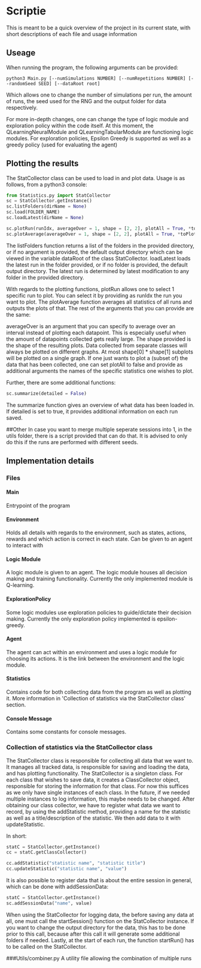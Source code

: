 # Scriptie

This is meant to be a quick overview of the project in its current state, with
short descriptions of each file and usage information


## Useage

When running the program, the following arguments can be provided:
```
python3 Main.py [--numSimulations NUMBER] [--numRepetitions NUMBER] [--randomSeed SEED] [--dataRoot root]
```
Which allows one to change the number of simulations per run, the amount of runs, the
seed used for the RNG and the output folder for data respectively. 

For more in-depth changes, one can change the type of logic module and exploration policy within the code itself.
At this moment, the QLearningNeuralModule and QLearningTabularModule are functioning logic modules.
For exploration policies, Epsilon Greedy is supported as well as a greedy policy (used for evaluating the agent)

## Plotting the results

The StatCollector class can be used to load in and plot data. Usage is as follows,
from a python3 console:
```python
from Statistics.py import StatCollector
sc = StatCollector.getInstance()
sc.listFolders(dirName = None)
sc.load(FOLDER_NAME)
sc.loadLatest(dirName = None)

sc.plotRun(runIdx, averageOver = 1, shape = [2, 2], plotAll = True, *toPlot)
sc.plotAverage(averageOver = 1, shape = [2, 2], plotAll = True, *toPlot)
```

The listFolders function returns a list of the folders in the provided directory, or if
no argument is provided, the default output directory which can be viewed in the variable
dataRoot of the class StatCollector. loadLatest loads the latest run in the folder
provided, or if no folder is provided, the default output directory. The latest run is
determined by latest modification to any folder in the provided directory.

With regards to the plotting functions, plotRun allows one to select 1 specific run to plot.
You can select it by providing as runIdx the run you want to plot.
The plotAverage function averages all statistics of all runs and outputs the plots of that.
The rest of the arguments that you can provide are the same:

averageOver is an argument that you can specify to average over an interval instead
of plotting each datapoint. This is especially useful when the amount of datapoints
collected gets really large. The shape provided is the shape of the resulting plots.
Data collected from separate classes will always be plotted on different graphs.
At most shape[0] * shape[1] subplots will be plotted on a single graph.
If one just wants to plot a (subset of) the data that has been collected, one can set plotAll
to false and provide as additional arguments the names of the specific statistics one wishes to plot.

Further, there are some additional functions:

```python
sc.summarize(detailed = False)
```

The summarize function gives an overview of what data has been loaded in.
If detailed is set to true, it provides additional information on each run saved.

##Other
In case you want to merge multiple seperate sessions into 1, in the utils folder, there is a
script provided that can do that. It is advised to only do this if the runs are performed with different
seeds.

## Implementation details

### Files

#### Main
Entrypoint of the program

#### Environment
Holds all details with regards to the environment, such as states, actions, rewards
and which action is correct in each state. Can be given to an agent to interact with

#### Logic Module
A logic module is given to an agent. The logic module houses all decision making and
training functionality.
Currently the only implemented module is Q-learning.

#### ExplorationPolicy
Some logic modules use exploration policies to guide/dictate their decision making.
Currently the only exploration policy implemented is epsilon-greedy.

#### Agent
The agent can act within an environment and uses a logic module for choosing its actions.
It is the link between the environment and the logic module.

#### Statistics
Contains code for both collecting data from the program as well as plotting it.
More information in 'Collection of statistics via the StatCollector class' section.

#### Console Message
Contains some constants for console messages.


### Collection of statistics via the StatCollector class
The StatCollector class is responsible for collecting all data that we want to.
It manages all tracked data, is responsible for saving and loading the data, and
has plotting functionality. The StatCollector is a singleton class. For each class
that wishes to save data, it creates a ClassCollector object, responsible for storing
the information for that class. For now this suffices as we only have single instances
of each class. In the future, if we needed multiple instances to log information,
this maybe needs to be changed. After obtaining our class collector, we have to
register what data we want to record, by using the addStatistic method, providing a
name for the statistic as well as a title/description of the statistic. We then
add data to it with updateStatistic.

In short:
```python
statC = StatCollector.getInstance()
cc = statC.getClassCollector()

cc.addStatistic("statistic name", "statistic title")
cc.updateStatistic("statistic name", "value")
```

It is also possible to register data that is about the entire session in general, 
which can be done with addSessionData:

```python
statC = StatCollector.getInstance()
sc.addSessionData("name", value)
```

When using the StatCollector for logging data, the before saving any data at all, one
must call the startSession() function on the StatCollector instance. If you want to change
the output directory for the data, this has to be done prior to this call, because after
this call it will generate some additional folders if needed. Lastly, at the start of
each run, the function startRun() has to be called on the StatCollector.

###Utils/combiner.py
A utility file allowing the combination of multiple runs
